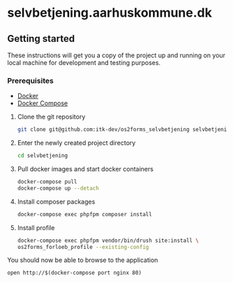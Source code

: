 # selvbetjening.aarhuskommune.dk

## Getting started

These instructions will get you a copy of the project up and running on your local machine for development and testing purposes.

### Prerequisites

* [Docker](https://www.docker.com/)
* [Docker Compose](https://docs.docker.com/compose/)

1. Clone the git repository
   ```sh
   git clone git@github.com:itk-dev/os2forms_selvbetjening selvbetjening
   ```

2. Enter the newly created project directory
   ```sh
   cd selvbetjening
   ```

3. Pull docker images and start docker containers
   ```sh
   docker-compose pull
   docker-compose up --detach

4. Install composer packages
   ```sh
   docker-compose exec phpfpm composer install
   ```

5. Install profile
   ```sh
   docker-compose exec phpfpm vendor/bin/drush site:install \
   os2forms_forloeb_profile --existing-config
   ```

You should now be able to browse to the application

```shell
open http://$(docker-compose port nginx 80)
```

